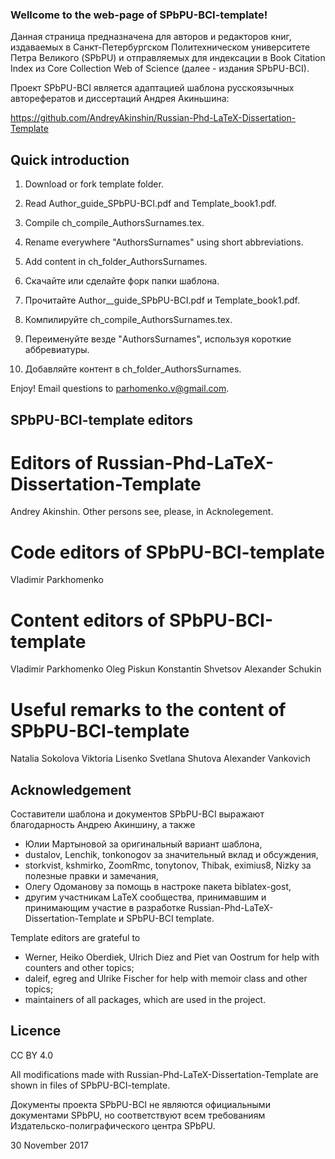﻿### Wellcome to the web-page of SPbPU-BCI-template!


Данная страница предназначена для авторов и редакторов книг, издаваемых в Санкт-Петербургском Политехническом университете Петра Великого (SPbPU) и отправляемых для индексации в Book Citation Index из Core Collection Web of Science (далее - издания SPbPU-BCI). 

Проект SPbPU-BCI является адаптацией шаблона русскоязычных авторефератов и диссертаций Андрея Акиньшина:

https://github.com/AndreyAkinshin/Russian-Phd-LaTeX-Dissertation-Template


## Quick introduction


1. Download or fork template folder.
2. Read Author_guide_SPbPU-BCI.pdf and Template_book1.pdf.
3. Compile ch_compile_AuthorsSurnames.tex.
4. Rename everywhere "AuthorsSurnames" using short abbreviations.
5. Add content in ch_folder_AuthorsSurnames.   


1. Скачайте или сделайте форк папки шаблона.
2. Прочитайте Author__guide_SPbPU-BCI.pdf и Template_book1.pdf.
3. Компилируйте ch_compile_AuthorsSurnames.tex.
4. Переименуйте везде "AuthorsSurnames", используя короткие аббревиатуры.
5. Добавляйте контент в ch_folder_AuthorsSurnames.  

Enjoy! Email questions to parhomenko.v@gmail.com.


## SPbPU-BCI-template editors 

# Editors of Russian-Phd-LaTeX-Dissertation-Template

Andrey Akinshin. 
Other persons see, please, in Acknolegement.

# Code editors of SPbPU-BCI-template

Vladimir Parkhomenko


# Content editors of SPbPU-BCI-template

Vladimir Parkhomenko
Oleg Piskun
Konstantin Shvetsov
Alexander Schukin

# Useful remarks to the content of SPbPU-BCI-template

Natalia Sokolova
Viktoria Lisenko
Svetlana Shutova
Alexander Vankovich


## Acknowledgement


Составители шаблона и документов SPbPU-BCI выражают благодарность Андрею Акиншину, а также

- Юлии Мартыновой за оригинальный вариант шаблона,
- dustalov, Lenchik, tonkonogov за значительный вклад и обсуждения,
- storkvist, kshmirko, ZoomRmc, tonytonov, Thibak, eximius8, Nizky за полезные правки и замечания,
- Олегу Одоманову за помощь в настроке пакета biblatex-gost,
- другим участникам LaTeX сообщества, принимавшим и принимающим участие в разработке Russian-Phd-LaTeX-Dissertation-Template и SPbPU-BCI template.

Template editors are grateful to

- Werner, Heiko Oberdiek, Ulrich Diez and Piet van Oostrum for help with counters and other topics;
- daleif, egreg and Ulrike Fischer for help with memoir class and other topics;
- maintainers of all packages, which are used in the project.
 

## Licence

CC BY 4.0

All modifications made with Russian-Phd-LaTeX-Dissertation-Template are shown in files of SPbPU-BCI-template.


Документы проекта SPbPU-BCI не являются официальными документами SPbPU, но соответствуют всем требованиям Издательско-полиграфического центра SPbPU. 

30 November 2017